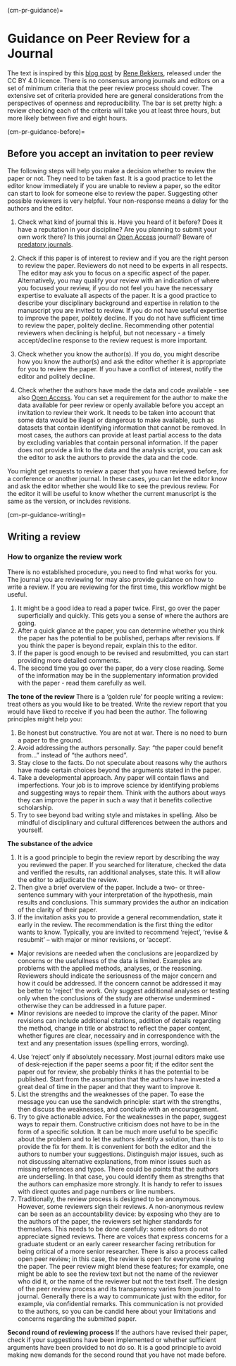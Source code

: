 (cm-pr-guidance)=
# Guidance on Peer Review for a Journal


The text is inspired by this [blog post](https://renebekkers.wordpress.com/2020/06/24/how-to-review-a-paper/) by [Rene Bekkers](https://research.vu.nl/en/persons/rene-bekkers), released under the CC BY 4.0 licence.
There is no consensus among journals and editors on a set of minimum criteria that the peer review process should cover.
The extensive set of criteria provided here are general considerations from the perspectives of openness and reproducibility.
The bar is set pretty high: a review checking each of the criteria will take you at least three hours, but more likely between five and eight hours.


(cm-pr-guidance-before)=
## Before you accept an invitation to peer review

The following steps will help you make a decision whether to review the paper or not.
They need to be taken fast.
It is a good practice to let the editor know immediately if you are unable to review a paper, so the editor can start to look for someone else to review the paper.
Suggesting other possible reviewers is very helpful.
Your non-response means a delay for the authors and the editor.

1. Check what kind of journal this is.
Have you heard of it before?
Does it have a reputation in your discipline?
Are you planning to submit your own work there?
Is this journal an [Open Access](https://the-turing-way.netlify.app/reproducible-research/open/open-access.html) journal?
Beware of [predatory journals](https://predatoryjournals.com/journals/).

1. Check if this paper is of interest to review and if you are the right person to review the paper.
Reviewers do not need to be experts in all respects.
The editor may ask you to focus on a specific aspect of the paper.
Alternatively, you may qualify your review with an indication of where you focused your review, if you do not feel you have the necessary expertise to evaluate all aspects of the paper.
It is a good practice to describe your disciplinary background and expertise in relation to the manuscript you are invited to review.
If you do not have useful expertise to improve the paper, politely decline.
If you do not have sufficient time to review the paper, politely decline.
Recommending other potential reviewers when declining is helpful, but not necessary - a timely accept/decline response to the review request is more important.

1. Check whether you know the author(s).
If you do, you might describe how you know the author(s) and ask the editor whether it is appropriate for you to review the paper.
If you have a conflict of interest, notify the editor and politely decline.

1. Check whether the authors have made the data and code available - see also [Open Access](https://the-turing-way.netlify.app/reproducible-research/open/open-access.html).
You can set a requirement for the author to make the data available for peer review or openly available before you accept an invitation to review their work.
It needs to be taken into account that some data  would be illegal or dangerous to make available, such as datasets that contain identifying information that cannot be removed.
In most cases, the authors can provide at least partial access to the data by excluding variables that contain personal information.
If the paper does not provide a link to the data and the analysis script, you can ask the editor to ask the authors to provide the data and the code.

You might get requests to review a paper that you have reviewed before, for a conference or another journal.
In these cases, you can let the editor know and ask the editor whether she would like to see the previous review.
For the editor it will be useful to know whether the current manuscript is the same as the version, or includes revisions.

(cm-pr-guidance-writing)=
## Writing a review

### How to organize the review work

There is no established procedure, you need to find what works for you. The journal you are reviewing for may also provide guidance on how to write a review.
If you are reviewing for the first time, this workflow might be useful.
1. It might be a good idea to read a paper twice.
First, go over the paper superficially and quickly. This gets you a sense of where the authors are going.
2. After a quick glance at the paper, you can determine whether you think the paper has the potential to be published, perhaps after revisions.
If you think the paper is beyond repair, explain this to the editor.
3. If the paper is good enough to be revised and resubmitted, you can start providing more detailed comments.
3. The second time you go over the paper, do a very close reading.
Some of the information may be in the supplementary information provided with the paper - read them carefully as well.

**The tone of the review**
There is a ‘golden rule’ for people writing a review: treat others as you would like to be treated.
Write the review report that you would have liked to receive if you had been the author.
The following principles might help you:
1. Be honest but constructive.
You are not at war.
There is no need to burn a paper to the ground.
2. Avoid addressing the authors personally.
Say: “the paper could benefit from…” instead of “the authors need”.
3. Stay close to the facts.
Do not speculate about reasons why the authors have made certain choices beyond the arguments stated in the paper.
4. Take a developmental approach.
Any paper will contain flaws and imperfections.
Your job is to improve science by identifying problems and suggesting ways to repair them.
Think with the authors about ways they can improve the paper in such a way that it benefits collective scholarship.
5. Try to see beyond bad writing style and mistakes in spelling.
Also be mindful of disciplinary and cultural differences between the authors and yourself.

**The substance of the advice**
1. It is a good principle to begin the review report by describing the way you reviewed the paper.
If you searched for literature, checked the data and verified the results, ran additional analyses, state this.
It will allow the editor to adjudicate the review.
2. Then give a brief overview of the paper.
Include a two- or three-sentence summary with your interpretation of the hypothesis, main results and conclusions.
This summary provides the author an indication of the clarity of their paper.
3. If the invitation asks you to provide a general recommendation, state it early in the review.
The recommendation is the first thing the editor wants to know.
Typically, you are invited to recommend ‘reject’, ‘revise & resubmit’ – with major or minor revisions, or ‘accept’.
  - Major revisions are needed when the conclusions are jeopardized by concerns or the usefullness of the data is limited.
  Examples are problems with the applied methods, analyses, or the reasoning.
  Reviewers should indicate the seriousness of the major concern and how it could be addressed.
  If the concern cannot be addressed it may be better to 'reject' the work.
  Only suggest additional analyses or testing only when the conclusions of the study are otherwise undermined - otherwise they can be addressed in a future paper.
  - Minor revisions are needed to improve the clarity of the paper.
  Minor revisions can include additional citations, addition of details regarding the method, change in title or abstract to reflect the paper content, whether figures are clear, necessairy and in correspondence with the text and any presentation issues (spelling errors, wording).
4. Use ‘reject’ only if absolutely necessary.
Most journal editors make use of desk-rejection if the paper seems a poor fit; if the editor sent the paper out for review, she probably thinks it has the potential to be published.
Start from the assumption that the authors have invested a great deal of time in the paper and that they want to improve it.
5. List the strengths and the weaknesses of the paper.
To ease the message you can use the sandwich principle: start with the strengths, then discuss the weaknesses, and conclude with an encouragement.
6. Try to give actionable advice.
For the weaknesses in the paper, suggest ways to repair them.
Constructive criticism does not have to be in the form of a specific solution.
It can be much more useful to be specific about the problem and to let the authors identify a solution, than it is to provide the fix for them.
It is convenient for both the editor and the authors to number your suggestions.
Distinguish major issues, such as not discussing alternative explanations, from minor issues such as missing references and typos.
There could be points that the authors are underselling.
In that case, you could identify them as strengths that the authors can emphasize more strongly.
It is handy to refer to issues with direct quotes and page numbers or line numbers.
7. Traditionally, the review process is designed to be anonymous. However, some reviewers sign their reviews.
A non-anonymous review can be seen as an accountability device: by exposing who they are to the authors of the paper, the reviewers set higher standards for themselves. This needs to be done carefully: some editors do not appreciate signed reviews.
There are voices that express concerns for a graduate student or an early career researcher facing retribution for being critical of a more senior researcher.
There is also a process called open peer review; in this case, the review is open for everyone viewing the paper.
The peer review might blend these features; for example, one might be able to see the review text but not the name of the reviewer who did it, or the name of the reviewer but not the text itself.
The design of the peer review process and its transparency varies from journal to journal.
Generally there is a way to communicate just with the editor, for example, via confidential remarks.
This communication is not provided to the authors, so you can be candid here about your limitations and concerns regarding the submitted paper.



**Second round of reviewing process**
If the authors have revised their paper, check if your suggestions have been implemented or whether sufficient arguments have been provided to not do so.
It is a good principle to avoid making new demands for the second round that you have not made before.
